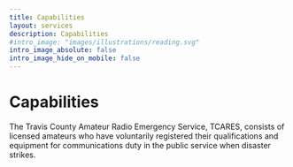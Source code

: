 ```yaml
---
title: Capabilities
layout: services
description: Capabilities
#intro_image: "images/illustrations/reading.svg"
intro_image_absolute: false
intro_image_hide_on_mobile: false
---
```


# Capabilities

The Travis County Amateur Radio Emergency Service, TCARES, consists of licensed amateurs who have voluntarily registered their qualifications and equipment for communications duty in the public service when disaster strikes.
